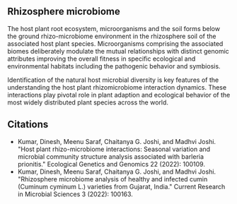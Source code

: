 ## Rhizosphere microbiome 

The host plant root ecosystem, microorganisms and the soil forms below the ground rhizo-microbiome environment in the rhizosphere soil of the associated host plant species. Microorganisms comprising the associated biomes deliberately modulate the mutual relationships with distinct genomic attributes improving the overall fitness in specific ecological and environmental habitats including the pathogenic behavior and symbiosis. 

Identification of the natural host microbial diversity is key features of the understanding the host plant rhizomicrobiome interaction dynamics. These interactions play pivotal role in plant adaption and ecological behavior of the most widely distributed plant species across the world.



## Citations 

- Kumar, Dinesh, Meenu Saraf, Chaitanya G. Joshi, and Madhvi Joshi. "Host plant rhizo-microbiome interactions: Seasonal variation and microbial community structure analysis associated with barleria prionitis." Ecological Genetics and Genomics 22 (2022): 100109.
- Kumar, Dinesh, Meenu Saraf, Chaitanya G. Joshi, and Madhvi Joshi. "Rhizosphere microbiome analysis of healthy and infected cumin (Cuminum cyminum L.) varieties from Gujarat, India." Current Research in Microbial Sciences 3 (2022): 100163.
